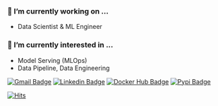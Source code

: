 ### 🔭 I’m currently working on ...
- Data Scientist & ML Engineer
 
### 🌱 I’m currently interested in ...
- Model Serving (MLOps)
- Data Pipeline, Data Engineering

<!--[![Tech Blog Badge](http://img.shields.io/badge/-Tech%20Blog-black?style=flat-square&logo=github&link=https://hjben.github.io/)](https://hjben.github.io/)-->
[![Gmail Badge](https://img.shields.io/badge/Gmail-d14836?style=flat-square&logo=Gmail&logoColor=white&link=mailto:hj.ben.kim@gmail.com)](mailto:hj.ben.kim@gmail.com) [![Linkedin Badge](https://img.shields.io/badge/-LinkedIn-blue?style=flat-square&logo=Linkedin&logoColor=white&link=https://www.linkedin.com/in/hyunjoong-kim-72b523143/)](https://www.linkedin.com/in/hyunjoong-kim-72b523143/) [![Docker Hub Badge](https://img.shields.io/badge/DockerHub-2496ed?style=flat-square&logo=Docker&logoColor=white&link=https://hub.docker.com/u/hjben)](https://hub.docker.com/u/hjben) [![Pypi Badge](https://img.shields.io/badge/PyPI-3775a9?style=flat-square&logo=PyPI&logoColor=white&link=https://www.pypi.org/user/hjben)](https://www.pypi.org/user/hjben)



[![Hits](https://hits.seeyoufarm.com/api/count/incr/badge.svg?url=https%3A%2F%2Fgithub.com%2Fhjben&count_bg=%2379C83D&title_bg=%23555555&icon=&icon_color=%23E7E7E7&title=hits&edge_flat=false)](https://hits.seeyoufarm.com)

<!--
**hjben/hjben** is a ✨ _special_ ✨ repository because its `README.md` (this file) appears on your GitHub profile.

Here are some ideas to get you started:

- 🔭 I’m currently working on ...
- 🌱 I’m currently learning ...
- 👯 I’m looking to collaborate on ...
- 🤔 I’m looking for help with ...
- 💬 Ask me about ...
- 📫 How to reach me: ...
- 😄 Pronouns: ...
- ⚡ Fun fact: ...
-->
